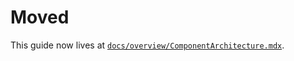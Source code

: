 # Moved

This guide now lives at [`docs/overview/ComponentArchitecture.mdx`](overview/ComponentArchitecture.mdx).
